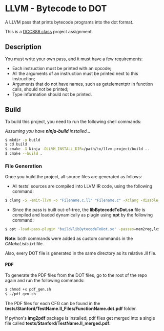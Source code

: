 # LLVM - Bytecode to DOT
A LLVM pass that prints bytecode programs into the dot format.

This is a [DCC888 class](https://homepages.dcc.ufmg.br/~fernando/classes/dcc888/) project assignment.

## Description

You must write your own pass, and it must have a few requirements:

- Each instruction must be printed with an opcode;
- All the arguments of an instruction must be printed next to this instruction;
- Arguments that do not have names, such as getelementptr in function calls, should not be printed;
- Type information should not be printed.

## Build

To build this project, you need to run the following shell commands:

*Assuming you have __ninja-build__ installed...*

```bash
$ mkdir -p build
$ cd build
$ cmake -G Ninja -DLLVM_INSTALL_DIR=/path/to/llvm-project/build ..
$ cmake --build .
```

### File Generation

Once you build the project, all source files are generated as follows:

- All tests' sources are compiled into LLVM IR code, using the following command:

```bash
$ clang -S -emit-llvm -o "Filename.c.ll" "Filename.c" -Xclang -disable-O0-optnone
```

- Since the pass is built out-of-tree, the **libBytecodeToDot.so** file is compiled and loaded dynamically as plugin using **opt** by the following command:

```bash
$ opt -load-pass-plugin "build/libBytecodeToDot.so" -passes=mem2reg,lcssa,BytecodeToDotPass -S "FileName.c.ll" -o "FileName.c.ll" 2>&1
```

**Note**: both commands were added as custom commands in the *CMakeLists.txt* file.

Also, every DOT file is generated in the same directory as its relative **.ll** file.

#### PDF

To generate the PDF files from the DOT files, go to the root of the repo again and run the following commands:

```bash
$ chmod +x pdf_gen.sh
$ ./pdf_gen.sh
```

The PDF files for each CFG can be found in the **tests/Stanford/TestName.ll_Files/FunctionName.dot.pdf** folder.

If python's **img2pdf** package is installed, pdf files get merged into a single file called **tests/Stanford/TestName.ll_merged.pdf**.
